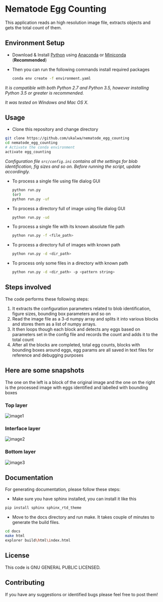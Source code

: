 # Nematode Egg Counting

This application reads an high resolution image file, extracts objects and
gets the total count of them.

## Environment Setup

- Download & Install [Python] using [Anaconda] or [Miniconda] (**Recommended**)

- Then you can run the following commands install required packages

  ```bash
  conda env create -f environment.yaml
  ```

*It is compatible with both Python 2.7 and Python 3.5, however installing Python 3.5 or greater is recommended.*

*It was tested on Windows and Mac OS X.*

## Usage

- Clone this repository and change directory

```bash
git clone https://github.com/ukalwa/nematode_egg_counting
cd nematode_egg_counting
# Activate the conda environment
activate egg_counting
```

*Configuration file `src/config.ini` contains all the settings for blob
identification, fig sizes and so on. Before running the script, update
accordingly.*

- To process a single file using file dialog GUI

  ```bash
  python run.py
  (or)
  python run.py -uf
  ```

- To process a directory full of image using file dialog GUI

  ```bash
  python run.py -ud
  ```

- To process a single file with its known absolute file path

  ```bash
  python run.py -f <file_path>
  ```

- To process a directory full of images with known path

  ```bash
  python run.py -d <dir_path>
  ```

- To process only some files in a directory with known path

  ```bash
  python run.py -d <dir_path> -p <pattern string>
  ```

## Steps involved

The code performs these following steps:

1. It extracts the configuration parameters related to blob identification, figure sizes, bounding box parameters and so on
2. Read the image file as a 3-d numpy array and splits it into various blocks and stores them as a list of numpy arrays.
3. It then loops though each block and detects any eggs based on parameters set in the config file and records the count and adds it to the total count
4. After all the blocks are completed, total egg counts, blocks with bounding boxes around eggs, egg params are all saved in text files for reference and debugging purposes

## Here are some snapshots

The one on the left is a block of the original image and the one on the right is the processed image with eggs identified and labelled with bounding boxes

### **Top layer**

![image1]

### **Interface layer**

![image2]

### **Bottom layer**

![image3]

## Documentation

For generating documentation, please follow these steps:

- Make sure you have sphinx installed, you can install it like this

```bash
pip install sphinx sphinx_rtd_theme
```

- Move to the docs directory and run make. It takes couple of minutes to generate the build files.

```bash
cd docs
make html
explorer build\html\index.html
```

## License

This code is GNU GENERAL PUBLIC LICENSED.

## Contributing

If you have any suggestions or identified bugs please feel free to post
them!

  [OpenCV 3.1.0]: http://opencv.org/downloads.html
  [Python]: https://www.python.org/downloads/
  [numpy]: https://www.scipy.org/scipylib/download.html
  [matplotlib]: https://matplotlib.org/
  [Anaconda]: https://www.anaconda.com/download/
  [Miniconda]: https://conda.io/miniconda.html
  [image1]: Images/Picture1.jpg
  [image2]: Images/Picture2.jpg
  [image3]: Images/Picture3.jpg
